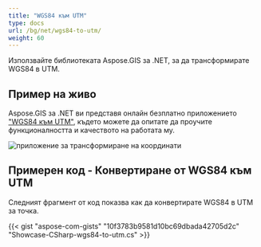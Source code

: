 ```yaml
---
title: "WGS84 към UTM"
type: docs
url: /bg/net/wgs84-to-utm/
weight: 60
---
```


Използвайте библиотеката Aspose.GIS за .NET, за да трансформирате WGS84 в UTM.

## **Пример на живо**

Aspose.GIS за .NET ви представя онлайн безплатно приложението ["WGS84 към UTM"](https://products.aspose.app/gis/transformation/wgs84-to-utm), където можете да опитате да проучите функционалността и качеството на работата му.

![приложение за трансформиране на координати](transform-coordinates.png)

## **Примерен код - Конвертиране от WGS84 към UTM**

Следният фрагмент от код показва как да конвертирате WGS84 в UTM за точка.

{{< gist "aspose-com-gists" "10f3783b9581d10bc69dbada42705d2c" "Showcase-CSharp-wgs84-to-utm.cs" >}}
